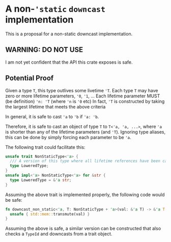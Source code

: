 # A non-`'static` `downcast` implementation

This is a proposal for a non-static downcast implementation.

## WARNING: DO NOT USE

I am not yet confident that the API this crate exposes is safe.

## Potential Proof

Given a type `T`, this type outlives some livetime `'T`.
Each type `T` may have zero or more lifetime parameters, `'0`, `'1`, ...
Each lifetime parameter MUST (be definition) `'n: 'T` (where `'n` is `'0` etc)
  In fact, `'T` is constructed by taking the largest lifetime that meets the above criteria

In general, it is safe to cast `'a` to `'b` if `'a: 'b`.

Therefore, it is safe to cast an object of type `T` to `T<'a, 'a, ...>`, where `'a` is shorter than
any of the lifetime parameters (and `'T`).
  Ignoring type aliases, this can be done by simply forcing each parameter to be `'a`.

The following trait could facilitate this:
```rust
unsafe trait NonStaticType<'a> {
  /// A version of this type where all lifetime references have been cast to `'a`
  type LoweredType;
}
unsafe impl<'a> NonStaticType<'a> for &str {
  type LoweredType = &'a str;
}
```

Assuming the above trait is implemented properly, the following code would be safe:
```rust
fn downcast_non_static<'a, T: NonStaticType + 'a>(val: &'a T) -> &'a T::LoweredType {
  unsafe { std::mem::transmute(val) }
}
```

Assuming the above is safe, a similar version can be constructed that also checks a `TypeId`
and downcasts from a trait object.
